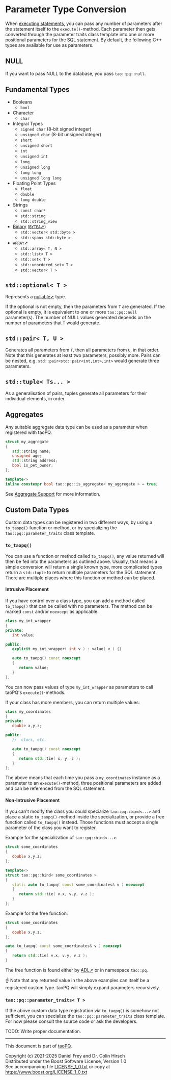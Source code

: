 # Parameter Type Conversion

When [executing statements](Statement.md), you can pass any number of parameters after the statement itself to the `execute()`-method.
Each parameter then gets converted through the parameter traits class template into one or more positional parameters for the SQL statement.
By default, the following C++ types are available for use as parameters.

## NULL

If you want to pass NULL to the database, you pass `tao::pq::null`.

## Fundamental Types

* Booleans
  * `bool`
* Character
  * `char`
* Integral Types
  * `signed char` (8-bit signed integer)
  * `unsigned char` (8-bit unsigned integer)
  * `short`
  * `unsigned short`
  * `int`
  * `unsigned int`
  * `long`
  * `unsigned long`
  * `long long`
  * `unsigned long long`
* Floating Point Types
  * `float`
  * `double`
  * `long double`
* Strings
  * `const char*`
  * `std::string`
  * `std::string_view`
* [Binary](Binary-Data.md) ([`BYTEA`➚](https://www.postgresql.org/docs/current/datatype-binary.html))
  * `std::vector< std::byte >`
  * `std::span< std::byte >`
* [`ARRAY`➚](https://www.postgresql.org/docs/current/arrays.html)
  * `std::array< T, N >`
  * `std::list< T >`
  * `std::set< T >`
  * `std::unordered_set< T >`
  * `std::vector< T >`

## `std::optional< T >`

Represents a [nullable➚](https://en.wikipedia.org/wiki/Nullable_type) type.

If the optional is not empty, then the parameters from `T` are generated.
If the optional is empty, it is equivalent to one or more `tao::pq::null` parameter(s).
The number of NULL values generated depends on the number of parameters that `T` would generate.

## `std::pair< T, U >`

Generates all parameters from `T`, then all parameters from `U`, in that order.
Note that this generates at least two parameters, possibly more.
Pairs can be nested, e.g. `std::pair<std::pair<int,int>,int>` would generate three parameters.

## `std::tuple< Ts... >`

As a generalisation of pairs, tuples generate all parameters for their individual elements, in order.

## Aggregates

Any suitable aggregate data type can be used as a parameter when registered with taoPQ.

```c++
struct my_aggregate
{
   std::string name;
   unsigned age;
   std::string address;
   bool is_pet_owner;
};

template<>
inline constexpr bool tao::pq::is_aggregate< my_aggregate > = true;
```

See [Aggregate Support](Aggregate.md) for more information.

## Custom Data Types

Custom data types can be registered in two different ways, by using a `to_taopq()` function or method, or by specializing the `tao::pq::parameter_traits` class template.

### `to_taopq()`

You can use a function or method called `to_taopq()`, any value returned will then be fed into the parameters as outlined above.
Usually, that means a simple conversion will return a single known type, more complicated types return a `std::tuple` to return multiple parameters for the SQL statement.
There are multiple places where this function or method can be placed.

#### Intrusive Placement

If you have control over a class type, you can add a method called `to_taopq()` that can be called with no parameters.
The method can be marked `const` and/or `noexcept` as applicable.

```c++
class my_int_wrapper
{
private:
   int value;

public:
   explicit my_int_wrapper( int v ) : value( v ) {}

   auto to_taopq() const noexcept
   {
      return value;
   }
};
```

You can now pass values of type `my_int_wrapper` as parameters to call taoPQ's `execute()`-methods.

If your class has more members, you can return multiple values:

```c++
class my_coordinates
{
private:
   double x,y,z;

public:
   //  ctors, etc.

   auto to_taopq() const noexcept
   {
      return std::tie( x, y, z );
   }
};
```

The above means that each time you pass a `my_coordinates` instance as a parameter to an `execute()`-method, three positional parameters are added and can be referenced from the SQL statement.

#### Non-Intrusive Placement

If you can't modify the class you could specialize `tao::pq::bind<...>` and place a static `to_taopq()`-method inside the specialization, or provide a free function called `to_taopq()` instead.
Those functions must accept a single parameter of the class you want to register.

Example for the specialization of `tao::pq::bind<...>`:

```c++
struct some_coordinates
{
   double x,y,z;
};

template<>
struct tao::pq::bind< some_coordinates >
{
   static auto to_taopq( const some_coordinates& v ) noexcept
   {
      return std::tie( v.x, v.y, v.z );
   }
};
```

Example for the free function:

```c++
struct some_coordinates
{
   double x,y,z;
};

auto to_taopq( const some_coordinates& v ) noexcept
{
   return std::tie( v.x, v.y, v.z );
}
```

The free function is found either by [ADL➚](https://en.cppreference.com/w/cpp/language/adl) or in namespace `tao::pq`.

:point_up: Note that any returned value in the above examples can itself be a registered custom type.
taoPQ will simply expand parameters recursively.

### `tao::pq::parameter_traits< T >`

If the above custom data type registration via `to_taopq()` is somehow not sufficient, you can specialize the `tao::pq::parameter_traits` class template.
For now please consult the source code or ask the developers.

TODO: Write proper documentation.

---

This document is part of [taoPQ](https://github.com/taocpp/taopq).

Copyright (c) 2021-2025 Daniel Frey and Dr. Colin Hirsch<br>
Distributed under the Boost Software License, Version 1.0<br>
See accompanying file [LICENSE_1_0.txt](../LICENSE_1_0.txt) or copy at https://www.boost.org/LICENSE_1_0.txt
